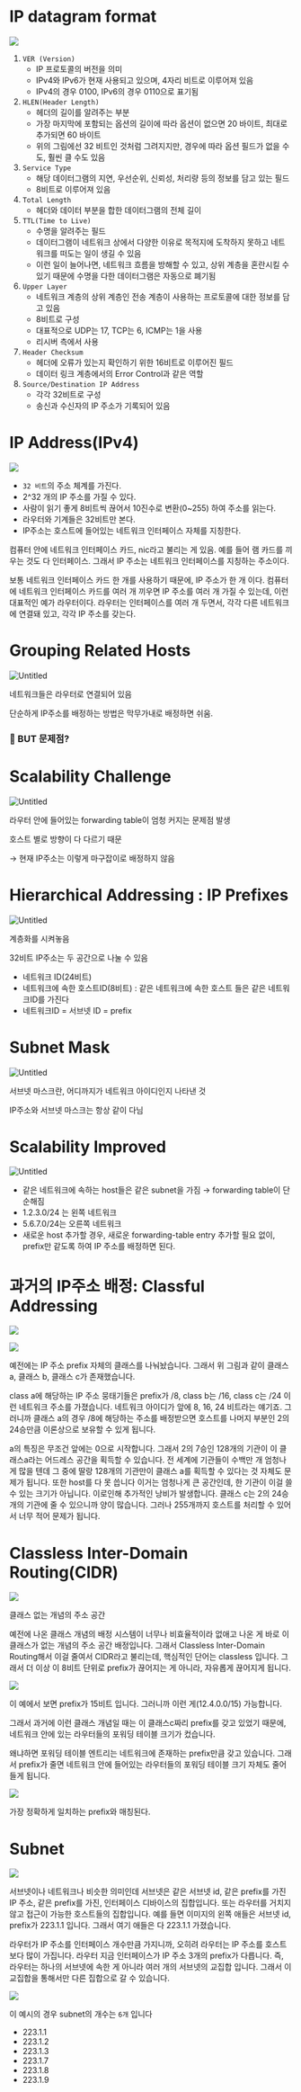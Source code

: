 # IP datagram format

![](img/01.png)

1. `VER (Version)` 
    - IP 프로토콜의 버전을 의미
    - IPv4와 IPv6가 현재 사용되고 있으며, 4자리 비트로 이루어져 있음
    - IPv4의 경우 0100, IPv6의 경우 0110으로 표기됨
2. `HLEN(Header Length)`
    - 헤더의 길이를 알려주는 부분
    - 가장 마지막에 포함되는 옵션의 길이에 따라 옵션이 없으면 20 바이트, 최대로 추가되면 60 바이트
    - 위의 그림에선 32 비트인 것처럼 그려지지만, 경우에 따라 옵션 필드가 없을 수도, 훨씬 클 수도 있음
3. `Service Type`
    - 해당 데이터그램의 지연, 우선순위, 신뢰성, 처리량 등의 정보를 담고 있는 필드
    - 8비트로 이루어져 있음
4. `Total Length`
    - 헤더와 데이터 부분을 합한 데이터그램의 전체 길이
5. `TTL(Time to Live)`
    - 수명을 알려주는 필드
    - 데이터그램이 네트워크 상에서 다양한 이유로 목적지에 도착하지 못하고 네트워크를 떠도는 일이 생길 수 있음
    - 이런 일이 늘어나면, 네트워크 흐름을 방해할 수 있고, 상위 계층을 혼란시킬 수 있기 때문에 수명을 다한 데이터그램은 자동으로 폐기됨
6. `Upper Layer`
    - 네트워크 계층의 상위 계층인 전송 계층이 사용하는 프로토콜에 대한 정보를 담고 있음
    - 8비트로 구성
    - 대표적으로 UDP는 17, TCP는 6, ICMP는 1을 사용
    - 리시버 측에서 사용
7. `Header Checksum`
    - 헤더에 오류가 있는지 확인하기 위한 16비트로 이루어진 필드
    - 데이터 링크 계층에서의 Error Control과 같은 역할
8. `Source/Destination IP Address`
    - 각각 32비트로 구성
    - 송신과 수신자의 IP 주소가 기록되어 있음

# IP Address(IPv4)

![](img/02.png)

- `32 비트`의 주소 체계를 가진다.
- 2^32 개의 IP 주소를 가질 수 있다.
- 사람이 읽기 좋게 8비트씩 끊어서 10진수로 변환(0~255) 하여 주소를 읽는다.
- 라우터와 기계들은 32비트만 본다.
- IP주소는 호스트에 들어있는 네트워크 인터페이스 자체를 지칭한다.

컴퓨터 안에 네트워크 인터페이스 카드, nic라고 불리는 게 있음. 예를 들어 램 카드를 끼우는 것도 다 인터페이스. 그래서 IP 주소는 네트워크 인터페이스를 지칭하는 주소이다.

보통 네트워크 인터페이스 카드 한 개를 사용하기 때문에, IP 주소가 한 개 이다. 컴퓨터에 네트워크 인터페이스 카드를 여러 개 끼우면 IP 주소를 여러 개 가질 수 있는데, 이런 대표적인 예가 라우터이다. 라우터는 인터페이스를 여러 개 두면서, 각각 다른 네트워크에 연결돼 있고, 각각 IP 주소를 갖는다.

# Grouping Related Hosts

![Untitled](img/03.png)

네트워크들은 라우터로 연결되어 있음

단순하게 IP주소를 배정하는 방법은 막무가내로 배정하면 쉬움.

### 🚨 BUT 문제점?

# Scalability Challenge

![Untitled](img/04.png)

라우터 안에 들어있는 forwarding table이 엄청 커지는 문제점 발생

호스트 별로 방향이 다 다르기 때문

→ 현재 IP주소는 이렇게 마구잡이로 배정하지 않음

# Hierarchical Addressing : IP Prefixes

![Untitled](img/05.png)

계층화를 시켜놓음

32비트 IP주소는 두 공간으로 나눌 수 있음

- 네트워크 ID(24비트)
- 네트워크에 속한 호스트ID(8비트) : 같은 네트워크에 속한 호스트 들은 같은 네트워크ID를 가진다
- 네트워크ID = 서브넷 ID = prefix

# Subnet Mask

![Untitled](img/06.png)

서브넷 마스크란, 어디까지가 네트워크 아이디인지 나타낸 것

IP주소와 서브넷 마스크는 항상 같이 다님

# Scalability Improved

![Untitled](img/07.png)

- 같은 네트워크에 속하는 host들은 같은 subnet을 가짐 → forwarding table이 단순해짐
- 1.2.3.0/24 는 왼쪽 네트워크
- 5.6.7.0/24는 오른쪽 네트워크
- 새로운 host 추가할 경우, 새로운 forwarding-table entry 추가할 필요 없이, prefix만 같도록 하여 IP 주소를 배정하면 된다.

# 과거의 IP주소 배정: Classful Addressing

![](img/08.png)

![](img/09.png)

예전에는 IP 주소 prefix 자체의 클래스를 나눠놨습니다. 그래서 위 그림과 같이 클래스a, 클래스 b, 클래스 c가 존재했습니다.

class a에 해당하는 IP 주소 뭉태기들은 prefix가 /8, class b는 /16, class c는 /24 이런 네트워크 주소를 가졌습니다. 네트워크 아이디가 앞에 8, 16, 24 비트라는 얘기죠. 그러니까 클래스 a의 경우 /8에 해당하는 주소를 배정받으면 호스트를 나머지 부분인 2의24승만큼 이론상으로 보유할 수 있게 됩니다.

a의 특징은 무조건 앞에는 0으로 시작합니다. 그래서 2의 7승인 128개의 기관이 이 클래스a라는 어드레스 공간을 획득할 수 있습니다. 전 세계에 기관들이 수백만 개 엄청나게 많을 텐데 그 중에 딸랑 128개의 기관만이 클래스 a를 획득할 수 있다는 것 자체도 문제가 됩니다. 또한 host를 다 못 씁니다 이거는 엄청나게 큰 공간인데, 한 기관이 이걸 쓸 수 있는 크기가 아닙니다. 이로인해 추가적인 낭비가 발생합니다. 클래스 c는 2의 24승 개의 기관에 줄 수 있으니까 양이 많습니다. 그러나 255개까지 호스트를 처리할 수 있어서 너무 적어 문제가 됩니다.

# Classless Inter-Domain Routing(CIDR)

![](img/10.png)

클래스 없는 개념의 주소 공간

예전에 나온 클래스 개념의 배정 시스템이 너무나 비효율적이라 없애고 나온 게 바로 이 클래스가 없는 개념의 주소 공간 배정입니다. 그래서 Classless Inter-Domain Routing해서 이걸 줄여서 CIDR라고 불리는데, 핵심적인 단어는 classless 입니다. 그래서 더 이상 이 8비트 단위로 prefix가 끊어지는 게 아니라, 자유롭게 끊어지게 됩니다.

![](img/11.png)

이 예에서 보면 prefix가 15비트 입니다. 그러니까 이런 게(12.4.0.0/15) 가능합니다.

그래서 과거에 이런 클래스 개념일 때는 이 클래스c짜리 prefix를 갖고 있었기 때문에, 네트워크 안에 있는 라우터들의 포워딩 테이블 크기가 컸습니다.

왜냐하면 포워딩 테이블 엔트리는 네트워크에 존재하는 prefix만큼 갖고 있습니다. 그래서 prefix가 줄면 네트워크 안에 들어있는 라우터들의 포워딩 테이블 크기 자체도 줄어들게 됩니다.

![](img/12.png)

가장 정확하게 일치하는 prefix와 매칭된다.

# Subnet

![](img/13.png)

서브넷이나 네트워크나 비슷한 의미인데 서브넷은 같은 서브넷 id, 같은 prefix를 가진 IP 주소, 같은 prefix를 가진, 인터페이스 디바이스의 집합입니다. 또는 라우터를 거치지 않고 접근이 가능한 호스트들의 집합입니다. 예를 들면 이미지의 왼쪽 애들은 서브넷 id, prefix가 223.1.1 입니다. 그래서 여기 애들은 다 223.1.1 가졌습니다.

라우터가 IP 주소를 인터페이스 개수만큼 가지니까, 오히려 라우터는 IP 주소를 호스트 보다 많이 가집니다. 라우터 지금 인터페이스가 IP 주소 3개의 prefix가 다릅니다. 즉, 라우터는 하나의 서브넷에 속한 게 아니라 여러 개의 서브넷의 교집합 입니다. 그래서 이 교집합을 통해서만 다른 집합으로 갈 수 있습니다.

![](img/14.png)

이 예시의 경우 subnet의 개수는 `6개` 입니다

- 223.1.1
- 223.1.2
- 223.1.3
- 223.1.7
- 223.1.8
- 223.1.9